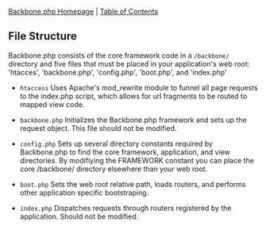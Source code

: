 [Backbone.php Homepage](https://github.com/jamesatracy/Backbone.php) | [Table of Contents](toc.md)

## File Structure

Backbone.php consists of the core framework code in a `/backbone/` directory and five files that must be placed in your application's web root: 'htacces', 'backbone.php', 'config.php', 'boot.php', and 'index.php'

* `htaccess` Uses Apache's mod_rewrite module to funnel all page requests to the index.php script, which allows for url fragments to be routed to mapped view code.

* `backbone.php` Initializes the Backbone.php framework and sets up the request object. This file should not be modified.

* `config.php` Sets up several directory constants required by Backbone.php to find the core framework, application, and view directories. By modifiying the FRAMEWORK constant you can place the core /backbone/ directory elsewhere than your web root.

* `boot.php` Sets the web root relative path, loads routers, and performs other application specific bootstraping.

* `index.php` Dispatches requests through routers registered by the application. Should not be modified.
